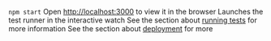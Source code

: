 `npm start`
Open [http://localhost:3000](http://localhost:3000) to view it in the browser
Launches the test runner in the interactive watch
See the section about [running tests](https://facebook.github.io/create-react-app/docs/running-tests) for more information
See the section about [deployment](https://facebook.github.io/create-react-app/docs/deployment) for more

